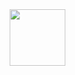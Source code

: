 <div id="header" align="center">
  <img src="https://media.giphy.com/media/3kPDmoWdBpQPNhCnUG/giphy.gif" width="100"/>
</div>
<!---
SergeyGyzhev/SergeyGyzhev is a ✨ special ✨ repository because its `README.md` (this file) appears on your GitHub profile.
You can click the Preview link to take a look at your changes.
--->
